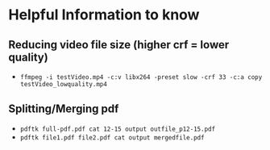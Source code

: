 # Helpful Information to know

## Reducing video file size (higher crf = lower quality)
- `ffmpeg -i testVideo.mp4 -c:v libx264 -preset slow -crf 33 -c:a copy testVideo_lowquality.mp4`

## Splitting/Merging pdf
- `pdftk full-pdf.pdf cat 12-15 output outfile_p12-15.pdf`
- `pdftk file1.pdf file2.pdf cat output mergedfile.pdf`
